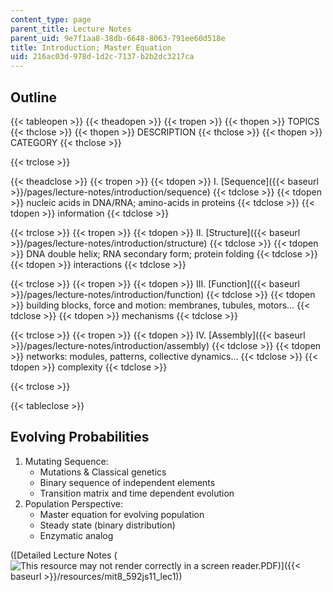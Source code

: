 ```yaml
---
content_type: page
parent_title: Lecture Notes
parent_uid: 9e7f1aa8-38db-6648-8063-791ee60d518e
title: Introduction; Master Equation
uid: 216ac03d-978d-1d2c-7137-b2b2dc3217ca
---
```


Outline
-------

{{< tableopen >}}
{{< theadopen >}}
{{< tropen >}}
{{< thopen >}}
TOPICS
{{< thclose >}}
{{< thopen >}}
DESCRIPTION
{{< thclose >}}
{{< thopen >}}
CATEGORY
{{< thclose >}}

{{< trclose >}}

{{< theadclose >}}
{{< tropen >}}
{{< tdopen >}}
I. [Sequence]({{< baseurl >}}/pages/lecture-notes/introduction/sequence)
{{< tdclose >}}
{{< tdopen >}}
nucleic acids in DNA/RNA; amino-acids in proteins
{{< tdclose >}}
{{< tdopen >}}
information
{{< tdclose >}}

{{< trclose >}}
{{< tropen >}}
{{< tdopen >}}
II. [Structure]({{< baseurl >}}/pages/lecture-notes/introduction/structure)
{{< tdclose >}}
{{< tdopen >}}
DNA double helix; RNA secondary form; protein folding
{{< tdclose >}}
{{< tdopen >}}
interactions
{{< tdclose >}}

{{< trclose >}}
{{< tropen >}}
{{< tdopen >}}
III. [Function]({{< baseurl >}}/pages/lecture-notes/introduction/function)
{{< tdclose >}}
{{< tdopen >}}
building blocks, force and motion: membranes, tubules, motors…
{{< tdclose >}}
{{< tdopen >}}
mechanisms
{{< tdclose >}}

{{< trclose >}}
{{< tropen >}}
{{< tdopen >}}
IV. [Assembly]({{< baseurl >}}/pages/lecture-notes/introduction/assembly)
{{< tdclose >}}
{{< tdopen >}}
networks: modules, patterns, collective dynamics…
{{< tdclose >}}
{{< tdopen >}}
complexity
{{< tdclose >}}

{{< trclose >}}

{{< tableclose >}}

Evolving Probabilities
----------------------

1.  Mutating Sequence:
    *   Mutations & Classical genetics
    *   Binary sequence of independent elements
    *   Transition matrix and time dependent evolution
2.  Population Perspective:
    *   Master equation for evolving population
    *   Steady state (binary distribution)
    *   Enzymatic analog

([Detailed Lecture Notes (![This resource may not render correctly in a screen reader.](/images/inacessible.gif)PDF)]({{< baseurl >}}/resources/mit8_592js11_lec1))